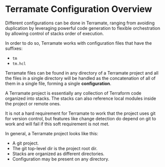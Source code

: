 # Terramate Configuration Overview

Different configurations can be done in Terramate,
ranging from avoiding duplication by leveraging powerful
code generation to flexible orchestration by allowing control
of stacks order of execution.

In order to do so, Terramate works with configuration files that
have the suffixes:

* `tm`
* `tm.hcl`

Terramate files can be found in any directory of a Terramate project and
all the files in a single directory will be handled as the concatenation
of all of them in a single file, forming a single **configuration**.

A Terramate project is essentially any collection of Terraform code
organized into stacks. The stacks can also reference local modules
inside the project or remote ones.

It is not a hard requirement for Terramate to work that the project uses git 
for version control, but features like change detection do depend on git to
work and will fail if this soft requirement is not met.

In general, a Terramate project looks like this:

* A git project.
* The git top-level dir is the project root dir.
* Stacks are organized as different directories.
* Configuration may be present on any directory.
